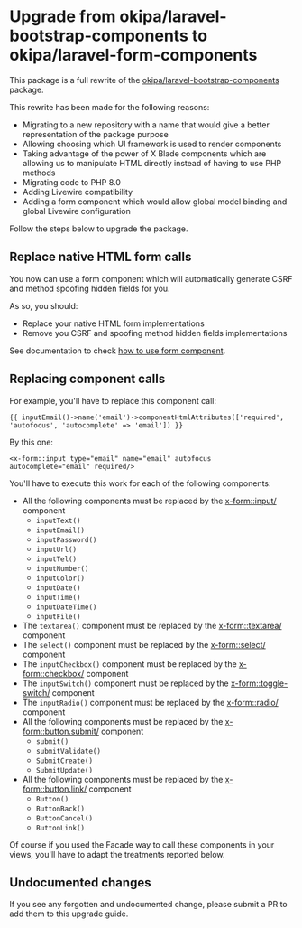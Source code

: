 # Upgrade from okipa/laravel-bootstrap-components to okipa/laravel-form-components

This package is a full rewrite of the [okipa/laravel-bootstrap-components](https://github.com/Okipa/laravel-bootstrap-components) package.

This rewrite has been made for the following reasons:
* Migrating to a new repository with a name that would give a better representation of the package purpose
* Allowing choosing which UI framework is used to render components
* Taking advantage of the power of X Blade components which are allowing us to manipulate HTML directly instead of having to use PHP methods
* Migrating code to PHP 8.0
* Adding Livewire compatibility
* Adding a form component which would allow global model binding and global Livewire configuration

Follow the steps below to upgrade the package.

## Replace native HTML form calls

You now can use a form component which will automatically generate CSRF and method spoofing hidden fields for you.

As so, you should:
* Replace your native HTML form implementations
* Remove you CSRF and spoofing method hidden fields implementations

See documentation to check [how to use form component](../../README.md#form).

## Replacing component calls

For example, you'll have to replace this component call:

```Blade
{{ inputEmail()->name('email')->componentHtmlAttributes(['required', 'autofocus', 'autocomplete' => 'email']) }}
```

By this one:
```Blade
<x-form::input type="email" name="email" autofocus autocomplete="email" required/>
```

You'll have to execute this work for each of the following components:

* All the following components must be replaced by the [<x-form::input/>](../../README.md#input-and-textarea) component
  * `inputText()`
  * `inputEmail()`
  * `inputPassword()`
  * `inputUrl()`
  * `inputTel()`
  * `inputNumber()`
  * `inputColor()`
  * `inputDate()`
  * `inputTime()`
  * `inputDateTime()`
  * `inputFile()`
* The `textarea()` component must be replaced by the [<x-form::textarea/>](../../README.md#input-and-textarea) component   
* The `select()` component must be replaced by the [<x-form::select/>](../../README.md#select) component
* The `inputCheckbox()` component must be replaced by the [<x-form::checkbox/>](../../README.md#checkbox-switch-and-radio) component
* The `inputSwitch()` component must be replaced by the [<x-form::toggle-switch/>](../../README.md#checkbox-switch-and-radio) component
* The `inputRadio()` component must be replaced by the [<x-form::radio/>](../../README.md#select) component
* All the following components must be replaced by the [<x-form::button.submit/>](../../README.md#buttons) component
  * `submit()`
  * `submitValidate()`
  * `SubmitCreate()`
  * `SubmitUpdate()`
* All the following components must be replaced by the [<x-form::button.link/>](../../README.md#buttons) component
  * `Button()`
  * `ButtonBack()`
  * `ButtonCancel()`
  * `ButtonLink()`

Of course if you used the Facade way to call these components in your views, you'll have to adapt the treatments reported below.

## Undocumented changes

If you see any forgotten and undocumented change, please submit a PR to add them to this upgrade guide.

